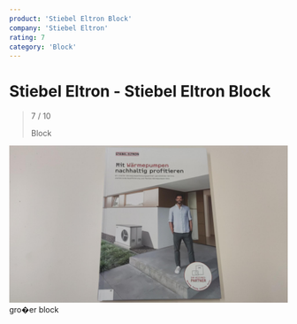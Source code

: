 ```yaml
---
product: 'Stiebel Eltron Block'
company: 'Stiebel Eltron'
rating: 7
category: 'Block'
---
```


# Stiebel Eltron - Stiebel Eltron Block
>
> 7 / 10
>
> Block

![Stiebel Eltron Block](assets\stiebel-eltron-stiebel-eltron-block-92cb75c6-df9f-4950-9bf6-b48b0ffc6928.jpg)
gro�er block
